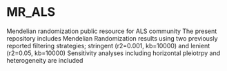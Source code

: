 # MR_ALS
Mendelian randomization public resource for ALS community
The present repository includes Mendelian Randomization results using two previously reported filtering strategies; stringent (r2=0.001, kb=10000) and lenient (r2=0.05, kb=10000)
Sensitivity analyses including horizontal pleiotrpy and heterogeneity are included
